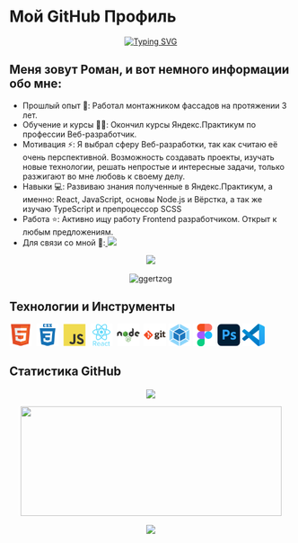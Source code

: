 <h1> Мой GitHub Профиль</h1>

<div>
  <p align="center">
      <a href="https://git.io/typing-svg">
        <img src="https://readme-typing-svg.demolab.com?font=Unna&weight=900&size=40&pause=500&color=lime&center=true&vCenter=true&width=435&lines=Здравствуйте!" alt="Typing SVG" />
      </a>
  </p>
  <div>
    <h2>Меня зовут Роман, и вот немного информации обо мне:</h2>
    <ul>
      <li>Прошлый опыт 💪:<span>  Работал монтажником фассадов на протяжении 3 лет.</span></li>
      <li>Обучение и курсы 👨‍🎓:<span>  Окончил курсы Яндекс.Практикум по профессии Веб-разработчик.</span></li>
      <li>Мотивация ⚡:<span>  Я выбрал сферу Веб-разработки, так как считаю её очень перспективной. Возможность создавать проекты, изучать новые технологии, решать непростые и интересные задачи, только разжигают во мне любовь к своему делу.</span></li>
      <li>Навыки 💻:<span>  Развиваю знания полученные в Яндекс.Практикум, а именно: React, JavaScript, основы Node.js и Вёрстка, а так же изучаю TypeScript и препроцессор SCSS</span></li>
      <li>Работа ⭐:<span>  Активно ищу работу Frontend разработчиком. Открыт к любым предложениям.</span></li>
      <li>Для связи со мной 💬:<a href='https://t.me/igretzog'>  <img src='https://img.shields.io/badge/-Telegram-blue?style=flat&logo=Telegram&logoColor=white'></a></li>
    </ul>
  </div>
  <div>
    <p align="center">
      <img src="https://media4.giphy.com/media/vLlpbDafjgHystuJ0a/giphy.gif?cid=ecf05e47ihm9hnp3iy077xnsux8pxtph5qjyd8olai6qfkkh&ep=v1_gifs_related&rid=giphy.gif&ct=s" width="200" />
    </p>
    <p align="center"> <img src="https://komarev.com/ghpvc/?username=ggertzog&label=Profile%20views&color=0e75b6&style=flat" alt="ggertzog" /></p>
  </div>
</div>

<h2>Технологии и Инструменты</h2>
<div>
  <img src="https://github.com/devicons/devicon/blob/master/icons/html5/html5-original.svg" title="HTML5" alt="HTML" width="40" height="40"/>&nbsp;
  <img src="https://github.com/devicons/devicon/blob/master/icons/css3/css3-plain-wordmark.svg"  title="CSS3" alt="CSS" width="40" height="40"/>&nbsp;
  <img src="https://github.com/devicons/devicon/blob/master/icons/javascript/javascript-original.svg" title="JavaScript" alt="JavaScript" width="40" height="40"/>&nbsp;
  <img src="https://github.com/devicons/devicon/blob/master/icons/react/react-original-wordmark.svg" title="React" alt="React" width="40" height="40"/>&nbsp;
  <img src="https://github.com/devicons/devicon/blob/master/icons/nodejs/nodejs-original-wordmark.svg" title="NodeJS" alt="NodeJS" width="40" height="40"/>&nbsp;
  <img src="https://github.com/devicons/devicon/blob/master/icons/git/git-original-wordmark.svg" title="Git" **alt="Git" width="40" height="40"/>
  <img src="https://github.com/devicons/devicon/blob/master/icons/webpack/webpack-original.svg" title="Webpack" alt="Webpack" width="40" height="40" />
  <img src="https://github.com/devicons/devicon/blob/master/icons/figma/figma-original.svg" title="Figma" alt="Figma" width="40" height="40"/>
  <img src="https://github.com/devicons/devicon/blob/master/icons/photoshop/photoshop-original.svg" title="Photoshop" alt="Photoshop" width="40" height="40" />
  <img src="https://github.com/devicons/devicon/blob/master/icons/vscode/vscode-original.svg" title="VSCode" alt="VSCode" width="40" height="40" />
</div>

<h2>Статистика GitHub</h2>
<p align="center">
  <img align="center" width="465" src="https://github-readme-streak-stats.herokuapp.com/?user=ggertzog&theme=dark&hide_border=true"/>
</p>

<p align="center">
  <img align="center" height="195px" width="465" src="https://github-readme-stats.vercel.app/api/top-langs/?username=ggertzog&text_color=FFFFFF&bg_color=000000&title_color=94b4a4&langs_count=15&layout=compact&hide_border=true" />
</p>

<p align="center">
  <img align="center" src="https://www.codewars.com/users/ggertzog/badges/large" />
</p>
